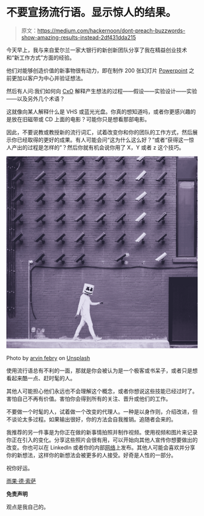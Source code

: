 # 不要宣扬流行语。显示惊人的结果。

> 原文：<https://medium.com/hackernoon/dont-preach-buzzwords-show-amazing-results-instead-2df431dda215>

今天早上，我与来自爱尔兰一家大银行的新创新团队分享了我在精益创业技术和“新工作方式”方面的经验。

他们对能够创造价值的新事物很有动力，即在制作 200 张幻灯片 [Powerpoint](https://hackernoon.com/tagged/powerpoint) 之前更加以客户为中心并验证想法。

然后有人问:我们如何向 [CxO](https://hackernoon.com/tagged/cxo) 解释产生想法的过程——假设——实验设计——实验——以及另外几个术语？

这就像向某人解释什么是 VHS 或蓝光光盘。你真的想知道吗，或者你更感兴趣的是放在旧磁带或 CD 上面的电影？可能你只是想看那部电影。

因此，不要说教或教授新的流行词汇，试着改变你和你的团队的工作方式，然后展示你已经取得的更好的成果。有人可能会问“这为什么这么好？”或者“获得这一惊人产出的过程是怎样的”？然后你就有机会说你用了 X，Y 或者 z 这个技巧。

![](img/bb4be557aefbee92ced2bf73c32dcdfd.png)

Photo by [arvin febry](https://unsplash.com/photos/V4mNfkDmiX4?utm_source=unsplash&utm_medium=referral&utm_content=creditCopyText) on [Unsplash](https://unsplash.com/search/photos/innovation?utm_source=unsplash&utm_medium=referral&utm_content=creditCopyText)

使用流行语总有不利的一面，那就是你会被认为是一个极客或书呆子，或者只是想看起来酷一点、赶时髦的人。

其他人可能担心他们永远也不会理解这个概念，或者你想说这些技能已经过时了。害怕自己不再有价值。害怕你会得到所有的关注、晋升或他们的工作。

不要做一个时髦的人，试着做一个改变的代理人。一种是以身作则，介绍改进，但不谈论太多过程。如果输出很好，你的方法会自我推销。追随者会来的。

我推荐的另一件事是为你正在做的新事情拍照并制作视频。使用视频和图片来记录你正在引入的变化。分享这些照片会很有用，可以开始向其他人宣传你想要做出的改变。你也可以在 LinkedIn 或者你的内部[网络](https://hackernoon.com/tagged/network)上发布。其他人可能会喜欢并分享你的新想法，这样你的新想法会被更多的人接受。好奇是人性的一部分。

祝你好运。

[雨果·德·索萨](https://medium.com/u/b9e6c222e880?source=post_page-----2df431dda215--------------------------------)

**免责声明**

观点是我自己的。